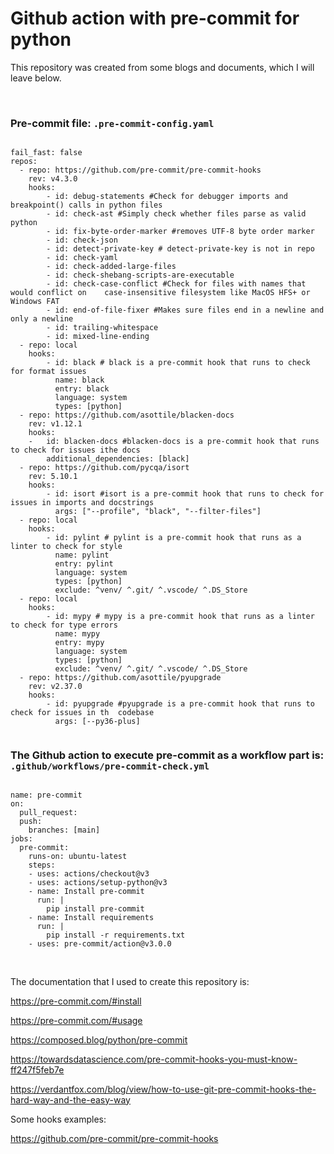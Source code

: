 <div>
    <h1>
        Github action with pre-commit for python
    </h1>
    <p>This repository was created from some blogs and documents, which I will leave below.</p>
    <br>
        <h3>Pre-commit file: <code>.pre-commit-config.yaml</code></h3>
    <pre><code>
fail_fast: false
repos:
  - repo: https://github.com/pre-commit/pre-commit-hooks
    rev: v4.3.0
    hooks:
        - id: debug-statements #Check for debugger imports and breakpoint() calls in python files
        - id: check-ast #Simply check whether files parse as valid python
        - id: fix-byte-order-marker #removes UTF-8 byte order marker
        - id: check-json
        - id: detect-private-key # detect-private-key is not in repo
        - id: check-yaml
        - id: check-added-large-files
        - id: check-shebang-scripts-are-executable
        - id: check-case-conflict #Check for files with names that would conflict on    case-insensitive filesystem like MacOS HFS+ or Windows FAT
        - id: end-of-file-fixer #Makes sure files end in a newline and only a newline
        - id: trailing-whitespace
        - id: mixed-line-ending
  - repo: local
    hooks:
        - id: black # black is a pre-commit hook that runs to check for format issues
          name: black
          entry: black
          language: system
          types: [python]
  - repo: https://github.com/asottile/blacken-docs
    rev: v1.12.1
    hooks:
    -   id: blacken-docs #blacken-docs is a pre-commit hook that runs to check for issues ithe docs
        additional_dependencies: [black]
  - repo: https://github.com/pycqa/isort
    rev: 5.10.1
    hooks:
        - id: isort #isort is a pre-commit hook that runs to check for issues in imports and docstrings
          args: ["--profile", "black", "--filter-files"]
  - repo: local
    hooks:
        - id: pylint # pylint is a pre-commit hook that runs as a linter to check for style
          name: pylint
          entry: pylint
          language: system
          types: [python]
          exclude: ^venv/ ^.git/ ^.vscode/ ^.DS_Store
  - repo: local
    hooks:
        - id: mypy # mypy is a pre-commit hook that runs as a linter to check for type errors
          name: mypy
          entry: mypy
          language: system
          types: [python]
          exclude: ^venv/ ^.git/ ^.vscode/ ^.DS_Store
  - repo: https://github.com/asottile/pyupgrade
    rev: v2.37.0
    hooks:
        - id: pyupgrade #pyupgrade is a pre-commit hook that runs to check for issues in th  codebase
          args: [--py36-plus]
    </code></pre>
    <h3>The Github action to execute pre-commit as a workflow part is: <code>.github/workflows/pre-commit-check.yml</code></h3>
    <pre><code>
name: pre-commit
on:
  pull_request:
  push:
    branches: [main]
jobs:
  pre-commit:
    runs-on: ubuntu-latest
    steps:
    - uses: actions/checkout@v3
    - uses: actions/setup-python@v3
    - name: Install pre-commit
      run: |
        pip install pre-commit
    - name: Install requirements
      run: |
        pip install -r requirements.txt
    - uses: pre-commit/action@v3.0.0
    </code></pre>
    <br>
    The documentation that I used to create this repository is:
    <p><a href="https://pre-commit.com/#install">https://pre-commit.com/#install</a></p>
    <p><a href="https://pre-commit.com/#usage">https://pre-commit.com/#usage</a></p>
    <p><a href="https://composed.blog/python/pre-commit">https://composed.blog/python/pre-commit</a></p>
    <p><a
            href="https://towardsdatascience.com/pre-commit-hooks-you-must-know-ff247f5feb7e">https://towardsdatascience.com/pre-commit-hooks-you-must-know-ff247f5feb7e</a>
    </p>
    <p><a
            href="https://verdantfox.com/blog/view/how-to-use-git-pre-commit-hooks-the-hard-way-and-the-easy-way">https://verdantfox.com/blog/view/how-to-use-git-pre-commit-hooks-the-hard-way-and-the-easy-way</a>
    </p>
    <p>Some hooks examples:</p>
    <p><a href="https://github.com/pre-commit/pre-commit-hooks">https://github.com/pre-commit/pre-commit-hooks</a></p>
</div>

